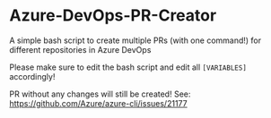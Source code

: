 # Azure-DevOps-PR-Creator
A simple bash script to create multiple PRs (with one command!) for different repositories in Azure DevOps

Please make sure to edit the bash script and edit all ```[VARIABLES]``` accordingly!

PR without any changes will still be created! See: https://github.com/Azure/azure-cli/issues/21177
